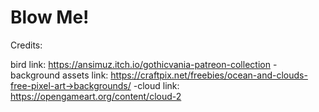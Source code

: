 # Blow Me!
Credits:

bird link: https://ansimuz.itch.io/gothicvania-patreon-collection
-background assets link: https://craftpix.net/freebies/ocean-and-clouds-free-pixel-art->backgrounds/
-cloud link: https://opengameart.org/content/cloud-2

